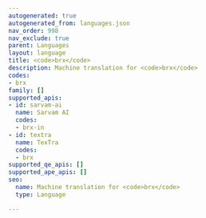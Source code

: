 ```yaml
---
autogenerated: true
autogenerated_from: languages.json
nav_order: 998
nav_exclude: true
parent: Languages
layout: language
title: <code>brx</code>
description: Machine translation for <code>brx</code>
codes:
- brx
family: []
supported_apis:
- id: sarvam-ai
  name: Sarvam AI
  codes:
  - brx-in
- id: textra
  name: TexTra
  codes:
  - brx
supported_qe_apis: []
supported_ape_apis: []
seo:
  name: Machine translation for <code>brx</code>
  type: Language

---
```


